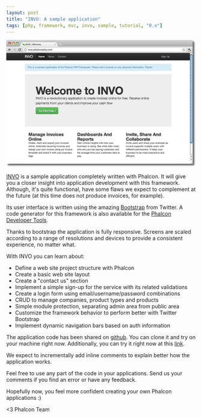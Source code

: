 ```yaml
---
layout: post
title: "INVO: A sample application"
tags: [php, framework, mvc, invo, sample, tutorial, "0.x"]
---
```


![Invo Application](/assets/files/2012-04-07-invo.png)

[INVO](https://github.com/phalcon/invo) is a sample application completely written with Phalcon. It will give you a closer insight into application development with this framework. Although, it's quite functional, have some flaws we expect to complement at the future (at this time does not produce invoices, for example).

<!--more-->
Its user interface is written using the amazing [Bootstrap](https://twitter.github.com) from Twitter. A code generator for this framework is also available for the [Phalcon Developer Tools](https://docs.phalconphp.com/en/latest/reference/tools.html).

Thanks to bootstrap the application is fully responsive. Screens are scaled according to a range of resolutions and devices to provide a consistent experience, no matter what.

With INVO you can learn about:

- Define a web site project structure with Phalcon
- Create a basic web site layout
- Create a "contact us" section
- Implement a simple sign-up for the service with its related validations
- Create a login form using email/username/password combinations 
- CRUD to manage companies, product types and products
- Simple module protection, separating admin area from public area
- Customize the framework behavior to perform better with Twitter Bootstrap
- Implement dynamic navigation bars based on auth information

The application code has been shared on [github](https://github.com/phalcon/invo). You can clone it and try on your machine right now. Additionally, you can try it right now at this [link](https://invo.phalconphp.com).

We expect to incrementally add inline comments to explain better how the application works.

Feel free to use any part of the code in your applications. Send us your comments if you find an error or have any feedback. 

Hopefully now, you feel more confident creating your own Phalcon applications :)

<3 Phalcon Team